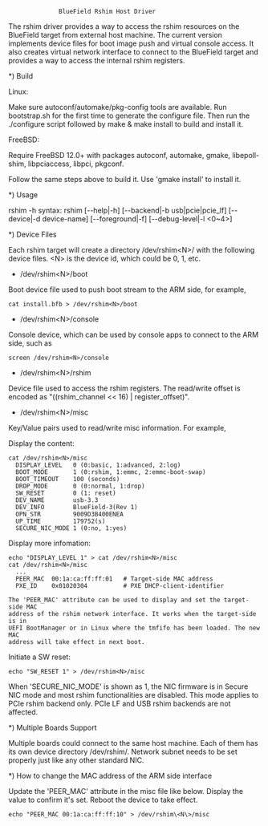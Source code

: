                   BlueField Rshim Host Driver

The rshim driver provides a way to access the rshim resources on the BlueField
target from external host machine. The current version implements device files
for boot image push and virtual console access. It also creates virtual network
interface to connect to the BlueField target and provides a way to access the
internal rshim registers.

*) Build

  Linux:

  Make sure autoconf/automake/pkg-config tools are available. Run bootstrap.sh
  for the first time to generate the configure file. Then run the ./configure
  script followed by make & make install to build and install it.

  FreeBSD:

  Require FreeBSD 12.0+ with packages autoconf, automake, gmake, libepoll-shim,
  libpciaccess, libpci, pkgconf.

  Follow the same steps above to build it. Use 'gmake install' to install it.

*) Usage

rshim -h
syntax: rshim [--help|-h] [--backend|-b usb|pcie|pcie_lf]
                [--device|-d device-name] [--foreground|-f]
                [--debug-level|-l <0~4>]

*) Device Files

  Each rshim target will create a directory /dev/rshim\<N\>/ with the
  following device files. \<N\> is the device id, which could be 0, 1, etc.

  - /dev/rshim\<N\>/boot
  
  Boot device file used to push boot stream to the ARM side, for example,
  
    cat install.bfb > /dev/rshim<N>/boot

  - /dev/rshim\<N\>/console
  
  Console device, which can be used by console apps to connect to the ARM side,
  such as
  
    screen /dev/rshim<N>/console

  - /dev/rshim\<N\>/rshim
  
  Device file used to access the rshim registers. The read/write offset is
  encoded as "((rshim_channel << 16) | register_offset)".

  - /dev/rshim\<N\>/misc
  
  Key/Value pairs used to read/write misc information. For example,

  Display the content:

    cat /dev/rshim<N>/misc
      DISPLAY_LEVEL   0 (0:basic, 1:advanced, 2:log)
      BOOT_MODE       1 (0:rshim, 1:emmc, 2:emmc-boot-swap)
      BOOT_TIMEOUT    100 (seconds)
      DROP_MODE       0 (0:normal, 1:drop)
      SW_RESET        0 (1: reset)
      DEV_NAME        usb-3.3
      DEV_INFO        BlueField-3(Rev 1)
      OPN_STR         9009D3B400ENEA
      UP_TIME         179752(s)
      SECURE_NIC_MODE 1 (0:no, 1:yes)

  Display more infomation:

    echo "DISPLAY_LEVEL 1" > cat /dev/rshim<N>/misc
    cat /dev/rshim<N>/misc
      ...
      PEER_MAC  00:1a:ca:ff:ff:01   # Target-side MAC address
      PXE_ID    0x01020304          # PXE DHCP-client-identifier

    The 'PEER_MAC' attribute can be used to display and set the target-side MAC
    address of the rshim network interface. It works when the target-side is in
    UEFI BootManager or in Linux where the tmfifo has been loaded. The new MAC
    address will take effect in next boot.

  Initiate a SW reset:
    
    echo "SW_RESET 1" > /dev/rshim<N>/misc

  When 'SECURE_NIC_MODE' is shown as 1, the NIC firmware is in Secure NIC mode
  and most rshim functionalities are disabled. This mode applies to PCIe rshim
  backend only. PCIe LF and USB rshim backends are not affected.

*) Multiple Boards Support

  Multiple boards could connect to the same host machine. Each of them has its
  own device directory /dev/rshim<N>/. Network subnet needs to be set properly
  just like any other standard NIC.

*) How to change the MAC address of the ARM side interface

  Update the 'PEER_MAC' attribute in the misc file like below. Display the value
  to confirm it's set. Reboot the device to take effect.

    echo "PEER_MAC 00:1a:ca:ff:ff:10" > /dev/rshim\<N\>/misc

